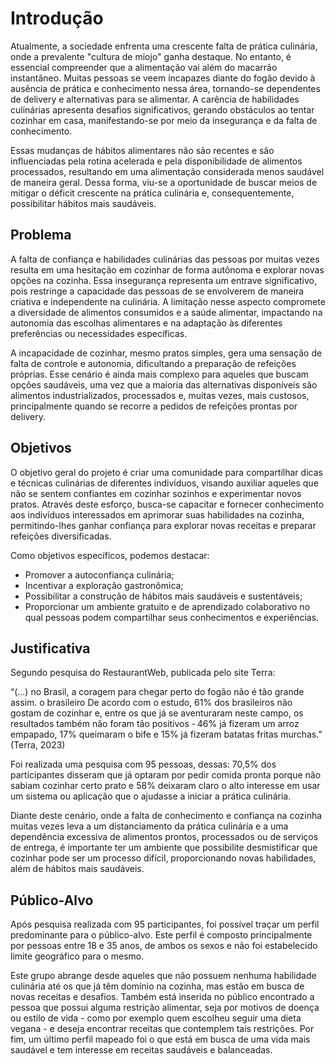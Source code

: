 # Introdução

Atualmente, a sociedade enfrenta uma crescente falta de prática culinária, onde a prevalente "cultura de miojo" ganha destaque. No entanto, é essencial compreender que a alimentação vai além do macarrão instantâneo. Muitas pessoas se veem incapazes diante do fogão devido à ausência de prática e conhecimento nessa área, tornando-se dependentes de delivery e alternativas para se alimentar. A carência de habilidades culinárias apresenta desafios significativos, gerando obstáculos ao tentar cozinhar em casa, manifestando-se por meio da insegurança e da falta de conhecimento.  

Essas mudanças de hábitos alimentares não são recentes e são influenciadas pela rotina acelerada e pela disponibilidade de alimentos processados, resultando em uma alimentação considerada menos saudável de maneira geral. Dessa forma, viu-se a oportunidade de buscar meios de mitigar o déficit crescente na prática culinária e, consequentemente, possibilitar hábitos mais saudáveis. 

## Problema
A falta de confiança e habilidades culinárias das pessoas por muitas vezes resulta em uma hesitação em cozinhar de forma autônoma e explorar novas opções na cozinha. Essa insegurança representa um entrave significativo, pois restringe a capacidade das pessoas de se envolverem de maneira criativa e independente na culinária. A limitação nesse aspecto compromete a diversidade de alimentos consumidos e a saúde alimentar, impactando na autonomia das escolhas alimentares e na adaptação às diferentes preferências ou necessidades específicas. 

A incapacidade de cozinhar, mesmo pratos simples, gera uma sensação de falta de controle e autonomia, dificultando a preparação de refeições próprias. Esse cenário é ainda mais complexo para aqueles que buscam opções saudáveis, uma vez que a maioria das alternativas disponíveis são alimentos industrializados, processados e, muitas vezes, mais custosos, principalmente quando se recorre a pedidos de refeições prontas por delivery. 


## Objetivos

O objetivo geral do projeto é criar uma comunidade para compartilhar dicas e técnicas culinárias de diferentes indivíduos, visando auxiliar aqueles que não se sentem confiantes em cozinhar sozinhos e experimentar novos pratos. Através deste esforço, busca-se capacitar e fornecer conhecimento aos indivíduos interessados em aprimorar suas habilidades na cozinha, permitindo-lhes ganhar confiança para explorar novas receitas e preparar refeições diversificadas.  

Como objetivos específicos, podemos destacar: 
- Promover a autoconfiança culinária; 
- Incentivar a exploração gastronômica; 
- Possibilitar a construção de hábitos mais saudáveis e sustentáveis; 
- Proporcionar um ambiente gratuito e de aprendizado colaborativo no qual pessoas podem compartilhar seus conhecimentos e experiências.

## Justificativa

Segundo pesquisa do RestaurantWeb, publicada pelo site Terra: 
 
“(...) no Brasil, a coragem para chegar perto do fogão não é tão grande assim.  o brasileiro De acordo com o estudo, 61% dos brasileiros não gostam de cozinhar e, entre os que já se aventuraram neste campo, os resultados também não foram tão positivos - 46% já fizeram um arroz empapado, 17% queimaram o bife e 15% já fizeram batatas fritas murchas.” (Terra, 2023)  

Foi realizada uma pesquisa com 95 pessoas, dessas: 70,5% dos participantes disseram que já optaram por pedir comida pronta porque não sabiam cozinhar certo prato e 58% deixaram claro o alto interesse em usar um sistema ou aplicação que o ajudasse a iniciar a prática culinária. 

Diante deste cenário, onde a falta de conhecimento e confiança na cozinha muitas vezes leva a um distanciamento da prática culinária e a uma dependência excessiva de alimentos prontos, processados ou de serviços de entrega, é importante ter um ambiente que possibilite desmistificar que cozinhar pode ser um processo difícil, proporcionando novas habilidades, além de hábitos mais saudáveis.

## Público-Alvo

Após pesquisa realizada com 95 participantes, foi possível traçar um perfil predominante para o público-alvo. Este perfil é composto principalmente por pessoas entre 18 e 35 anos, de ambos os sexos e não foi estabelecido limite geográfico para o mesmo. 
 
Este grupo abrange desde aqueles que não possuem nenhuma habilidade culinária até os que já têm domínio na cozinha, mas estão em busca de novas receitas e desafios. Também está inserida no público encontrado a pessoa que possui alguma restrição alimentar, seja por motivos de doença ou estilo de vida - como por exemplo quem escolheu seguir uma dieta vegana - e deseja encontrar receitas que contemplem tais restrições. Por fim, um último perfil mapeado foi o que está em busca de uma vida mais saudável e tem interesse em receitas saudáveis e balanceadas.

